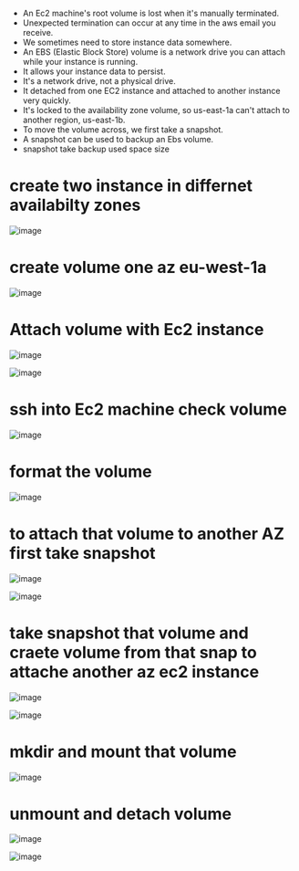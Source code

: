 *   An Ec2 machine's root volume is lost when it's manually terminated.
*   Unexpected termination can occur at any time in the aws email you receive.
*   We sometimes need to store instance data somewhere.
*   An EBS (Elastic Block Store) volume is a network drive you can attach while your instance is running.
*   It allows your instance data to persist.
*   It's a network drive, not a physical drive.
*   It detached from one EC2 instance and attached to another instance very quickly.
*   It's locked to the availability zone volume, so us-east-1a can't attach to another region, us-east-1b.
*   To move the volume across, we first take a snapshot.
*   A snapshot can be used to backup an Ebs volume.  
*   snapshot take backup used space size 

# create two instance in differnet availabilty zones

![image](https://user-images.githubusercontent.com/42309948/147824414-311e8e10-1212-4eb5-ac13-f8b7f7b2a7cd.png)

# create volume one az eu-west-1a

![image](https://user-images.githubusercontent.com/42309948/147824849-5d877aa4-0709-4d3e-a521-e2058aac37d5.png)

# Attach volume with Ec2 instance 

![image](https://user-images.githubusercontent.com/42309948/147825939-5b3e603c-e8ff-4d18-9e10-d90334a2d873.png)

![image](https://user-images.githubusercontent.com/42309948/147826094-af3c9c6c-f631-49d5-94eb-4d78b07aa196.png)

# ssh into Ec2 machine check volume

![image](https://user-images.githubusercontent.com/42309948/147826379-f906cbaf-0c27-4074-8c12-b3905fcc0a03.png)

# format the volume

![image](https://user-images.githubusercontent.com/42309948/147826561-af379e05-4e4b-4672-9bde-24f2c35f0f03.png)

# to attach that volume to another AZ first take snapshot

![image](https://user-images.githubusercontent.com/42309948/147827840-9bb97107-46ed-4703-bf8a-e83f7637c0dc.png)

![image](https://user-images.githubusercontent.com/42309948/147828087-bcd42e7a-aa01-4959-91b2-24943ece4cad.png)

# take snapshot that volume and craete volume from that snap to attache another az ec2 instance

![image](https://user-images.githubusercontent.com/42309948/147828303-5308a0fb-efc7-4e20-9ad9-796883bcb4d4.png)

![image](https://user-images.githubusercontent.com/42309948/147829094-47e00470-0667-4d07-a61b-1bfab840e24e.png)












# mkdir and mount that volume

![image](https://user-images.githubusercontent.com/42309948/147826713-f3a9f7d8-7df4-4eaa-9141-ad69e17e891b.png)

# unmount and detach volume

![image](https://user-images.githubusercontent.com/42309948/147827138-8798038d-bdb0-4d90-b4a7-23fedec2efcb.png)

![image](https://user-images.githubusercontent.com/42309948/147827671-ad00f397-382a-446b-ae9c-84ecd0188085.png)













